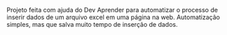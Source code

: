 Projeto feita com ajuda do Dev Aprender para automatizar o processo de inserir dados de um arquivo excel em uma página na web. Automatização simples, mas que salva muito tempo de inserção de dados.
